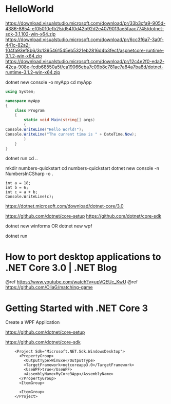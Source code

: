 
# HelloWorld

https://download.visualstudio.microsoft.com/download/pr/33b3cfa9-905d-4386-8854-ef05010efb25/d54f0d42b92d2e4079013ae5faac7745/dotnet-sdk-3.1.102-win-x64.zip
https://download.visualstudio.microsoft.com/download/pr/6cc3f6a7-3a0f-441c-82a2-104fa93ef8b6/3c1395461545eb5321eb2816d4b3fecf/aspnetcore-runtime-3.1.2-win-x64.zip
https://download.visualstudio.microsoft.com/download/pr/12c4e2f0-eda2-42ca-908e-fcdb68550a5f/ca19066eba7c09b8c781ae7a84a7ba8d/dotnet-runtime-3.1.2-win-x64.zip


dotnet new console -o myApp
cd myApp
```Program.cs
using System;

namespace myApp
{
    class Program
    {
        static void Main(string[] args)
        {
Console.WriteLine("Hello World!");
Console.WriteLine("The current time is " + DateTime.Now);
        }
    }
}
```
dotnet run
cd ..

mkdir numbers-quickstart
cd numbers-quickstart
dotnet new console -n NumbersInCSharp -o .
```https://github.com/dotnet/samples/blob/master/csharp/numbers-quickstart/Program.cs#L104-L106
int a = 18;
int b = 6;
int c = a + b;
Console.WriteLine(c);
```



https://dotnet.microsoft.com/download/dotnet-core/3.0

https://github.com/dotnet/core-setup
https://github.com/dotnet/core-sdk

dotnet new winforms
OR
dotnet new wpf

dotnet run


# How to port desktop applications to .NET Core 3.0 | .NET Blog
@ref https://www.youtube.com/watch?v=upVQEUc_KwU
@ref https://github.com/OliaG/matching-game


# Getting Started with .NET Core 3
Create a WPF Application

https://github.com/dotnet/core-setup

https://github.com/dotnet/core-sdk

```MyCore3App.csproj
    <Project Sdk="Microsoft.NET.Sdk.WindowsDesktop">
      <PropertyGroup>
        <OutputType>WinExe</OutputType>
        <TargetFramework>netcoreapp3.0</TargetFramework>
        <UseWPF>true</UseWPF>
        <AssemblyName>MyCore3App</AssemblyName>
      </PropertyGroup>
      <ItemGroup>
      
      <ItemGroup>
    </Project>
```